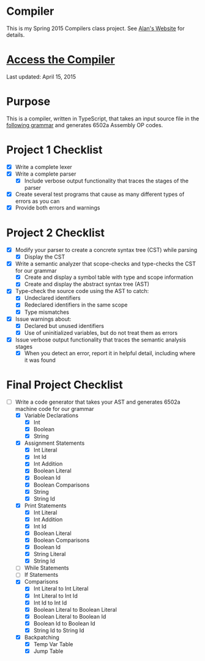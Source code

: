 Compiler
========

This is my Spring 2015 Compilers class project.
See [Alan's Website](http://www.labouseur.com/courses/compilers/) for details.

[Access the Compiler](http://andrewbaran.github.io/CompilerProject/)
===========================================================
Last updated: April 15, 2015


Purpose
=======

This is a compiler, written in TypeScript, that takes an input source file in the [following grammar](http://www.labouseur.com/courses/compilers/grammar.pdf) and generates 6502a Assembly OP codes.


Project 1 Checklist
===================

- [x] Write a complete lexer
- [x] Write a complete parser
	- [x] Include verbose output functionality that traces the stages of the parser
- [x] Create several test programs that cause as many different types of errors as you can
- [x] Provide both errors and warnings

Project 2 Checklist
===================

- [x] Modify your parser to create a concrete syntax tree (CST) while parsing
	- [x] Display the CST
- [x] Write a semantic analyzer that scope-checks and type-checks the CST for our grammar
	- [x] Create and display a symbol table with type and scope information
	- [x] Create and display the abstract syntax tree (AST)
- [x] Type-check the source code using the AST to catch:
	- [x] Undeclared identifiers
	- [x] Redeclared identifiers in the same scope
	- [x] Type mismatches
- [x] Issue warnings about:
	- [x] Declared but unused identifiers
	- [x] Use of uninitialized variables, but do not treat them as errors
- [x] Issue verbose output functionality that traces the semantic analysis stages
	- [x] When you detect an error, report it in helpful detail, including where it was found 

Final Project Checklist
=======================

- [ ] Write a code generator that takes your AST and generates 6502a machine code for our grammar 
	- [x] Variable Declarations
		- [x] Int
		- [x] Boolean
		- [x] String
	- [x] Assignment Statements
		- [x] Int Literal
		- [x] Int Id
		- [x] Int Addition
		- [x] Boolean Literal
		- [x] Boolean Id
		- [x] Boolean Comparisons
		- [x] String
		- [x] String Id
	- [x] Print Statements
		- [x] Int Literal
		- [x] Int Addition
		- [x] Int Id
		- [x] Boolean Literal
		- [x] Boolean Comparisons
		- [x] Boolean Id
		- [x] String Literal
		- [x] String Id
	- [ ] While Statements
	- [ ] If Statements
	- [x] Comparisons
		- [x] Int Literal to Int Literal
		- [x] Int Literal to Int Id
		- [x] Int Id to Int Id
		- [x] Boolean Literal to Boolean Literal
		- [x] Boolean Literal to Boolean Id
		- [x] Boolean Id to Boolean Id
		- [x] String Id to String Id
	- [x] Backpatching
		- [x] Temp Var Table
		- [x] Jump Table